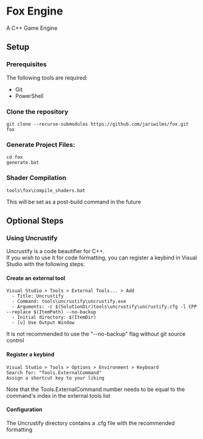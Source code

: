 # Fox Engine
A C++ Game Engine

## Setup
### Prerequisites
The following tools are required:
- Git
- PowerShell

### Clone the repository
```
git clone --recurse-submodules https://github.com/jariwilms/fox.git fox
```

### Generate Project Files:
```
cd fox
generate.bat
```

### Shader Compilation
```
tools\fox\compile_shaders.bat
```
This will be set as a post-build command in the future

## Optional Steps
### Using Uncrustify
Uncrustify is a code beautifier for C++.<br>
If you wish to use it for code formatting, you can register a keybind in Visual Studio with the following steps:

#### Create an external tool
```
Visual Studio > Tools > External Tools... > Add
  - Title: Uncrustify
  - Command: tools\uncrustify\uncrustify.exe
  - Arguments: -c $(SolutionDir)tools\uncrustify\uncrustify.cfg -l CPP --replace $(ItemPath) --no-backup
  - Initial directory: $(ItemDir)
  - [v] Use Output Window
```
It is not recommended to use the "--no-backup" flag without git source control

#### Register a keybind
```
Visual Studio > Tools > Options > Environment > Keyboard
Search for: "Tools.ExternalCommand"
Assign a shortcut key to your liking
```
Note that the Tools.ExternalCommand number needs to be equal to the command's index in the external tools list

#### Configuration
The Uncrustify directory contains a .cfg file with the recommended formatting
